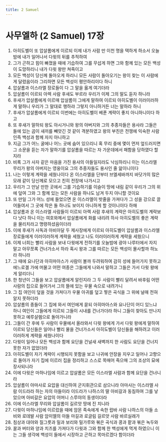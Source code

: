 ```yaml
---
title: 2 Samuel
---
```


# 사무엘하 (2 Samuel) 17장
1. 아히도벨이 또 압살롬에게 이르되 이제 내가 사람 만 이천 명을 택하게 하소서 오늘 밤에 내가 일어나서 다윗의 뒤를 추적하여
1. 그가 곤하고 힘이 빠졌을 때에 기습하여 그를 무섭게 하면 그와 함께 있는 모든 백성이 도망하리니 내가 다윗 왕만 쳐죽이고
1. 모든 백성이 당신께 돌아오게 하리니 모든 사람이 돌아오기는 왕이 찾는 이 사람에게 달렸음이라 그리하면 모든 백성이 평안하리이다 하니
1. 압살롬과 이스라엘 장로들이 다 그 말을 옳게 여기더라
1. 압살롬이 이르되 아렉 사람 후새도 부르라 우리가 이제 그의 말도 듣자 하니라
1. 후새가 압살롬에게 이르매 압살롬이 그에게 말하여 이르되 아히도벨이 이러이러하게 말하니 우리가 그 말대로 행하랴 그렇지 아니하거든 너는 말하라 하니
1. 후새가 압살롬에게 이르되 이번에는 아히도벨이 베푼 계략이 좋지 아니하니이다 하고
1. 또 후새가 말하되 왕도 아시거니와 왕의 아버지와 그의 추종자들은 용사라 그들은 들에 있는 곰이 새끼를 빼앗긴 것 같이 격분하였고 왕의 부친은 전쟁에 익숙한 사람인즉 백성과 함께 자지 아니하고
1. 지금 그가 어느 굴에나 어느 곳에 숨어 있으리니 혹 무리 중에 몇이 먼저 엎드러지면 그 소문을 듣는 자가 말하기를 압살롬을 따르는 자 가운데에서 패함을 당하였다 할지라
1. 비록 그가 사자 같은 마음을 가진 용사의 아들일지라도 낙심하리니 이는 이스라엘 무리가 왕의 아버지는 영웅이요 그의 추종자들도 용사인 줄 앎이니이다
1. 나는 이렇게 계략을 세웠나이다 온 이스라엘을 단부터 브엘세바까지 바닷가의 많은 모래 같이 당신께로 모으고 친히 전장에 나가시고
1. 우리가 그 만날 만한 곳에서 그를 기습하기를 이슬이 땅에 내림 같이 우리가 그의 위에 덮여 그와 그 함께 있는 모든 사람을 하나도 남겨 두지 아니할 것이요
1. 또 만일 그가 어느 성에 들었으면 온 이스라엘이 밧줄을 가져다가 그 성을 강으로 끌어들여서 그 곳에 작은 돌 하나도 보이지 아니하게 할 것이니이다 하매
1. 압살롬과 온 이스라엘 사람들이 이르되 아렉 사람 후새의 계략은 아히도벨의 계략보다 낫다 하니 이는 여호와께서 압살롬에게 화를 내리려 하사 아히도벨의 좋은 계략을 물리치라고 명령하셨음이더라
1. 이에 후새가 사독과 아비아달 두 제사장에게 이르되 아히도벨이 압살롬과 이스라엘 장로들에게 이러이러하게 계략을 세웠고 나도 이러이러하게 계략을 세웠으니
1. 이제 너희는 빨리 사람을 보내 다윗에게 전하기를 오늘밤에 광야 나루터에서 자지 말고 아무쪼록 건너가소서 하라 혹시 왕과 그를 따르는 모든 백성이 몰사할까 하노라 하니라
1. 그 때에 요나단과 아히마아스가 사람이 볼까 두려워하여 감히 성에 들어가지 못하고 에느로겔 가에 머물고 어떤 여종은 그들에게 나와서 말하고 그들은 가서 다윗 왕에게 알리더니
1. 한 청년이 그들을 보고 압살롬에게 알린지라 그 두 사람이 빨리 달려서 바후림 어떤 사람의 집으로 들어가서 그의 뜰에 있는 우물 속으로 내려가니
1. 그 집 여인이 덮을 것을 가져다가 우물 아귀를 덮고 찧은 곡식을 그 위에 널매 전혀 알지 못하더라
1. 압살롬의 종들이 그 집에 와서 여인에게 묻되 아히마아스와 요나단이 어디 있느냐 하니 여인이 그들에게 이르되 그들이 시내를 건너가더라 하니 그들이 찾아도 만나지 못하고 예루살렘으로 돌아가니라
1. 그들이 간 후에 두 사람이 우물에서 올라와서 다윗 왕에게 가서 다윗 왕에게 말하여 이르되 당신들은 일어나 빨리 물을 건너가소서 아히도벨이 당신들을 해하려고 이러이러하게 계략을 세웠나이다
1. 다윗이 일어나 모든 백성과 함께 요단을 건널새 새벽까지 한 사람도 요단을 건너지 못한 자가 없었더라
1. 아히도벨이 자기 계략이 시행되지 못함을 보고 나귀에 안장을 지우고 일어나 고향으로 돌아가 자기 집에 이르러 집을 정리하고 스스로 목매어 죽으매 그의 조상의 묘에 장사되니라
1. 이에 다윗은 마하나임에 이르고 압살롬은 모든 이스라엘 사람과 함께 요단을 건너니라
1. 압살롬이 아마사로 요압을 대신하여 군지휘관으로 삼으니라 아마사는 이스라엘 사람 이드라라 하는 자의 아들이라 이드라가 나하스의 딸 아비갈과 동침하여 그를 낳았으며 아비갈은 요압의 어머니 스루야의 동생이더라
1. 이에 이스라엘 무리와 압살롬이 길르앗 땅에 진 치니라
1. 다윗이 마하나임에 이르렀을 때에 암몬 족속에게 속한 랍바 사람 나하스의 아들 소비와 로데발 사람 암미엘의 아들 마길과 로글림 길르앗 사람 바르실래가
1. 침상과 대야와 질그릇과 밀과 보리와 밀가루와 볶은 곡식과 콩과 팥과 볶은 녹두와
1. 꿀과 버터와 양과 치즈를 가져다가 다윗과 그와 함께 한 백성에게 먹게 하였으니 이는 그들 생각에 백성이 들에서 시장하고 곤하고 목마르겠다 함이더라